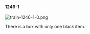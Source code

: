 #### 1246-1
![train-1246-1-0.png](https://github.com/lil-lab/nlvr/raw/master/nlvr/train/images/74/train-1246-1-0.png "train-1246-1-0.png")

There is a box with only one black item.